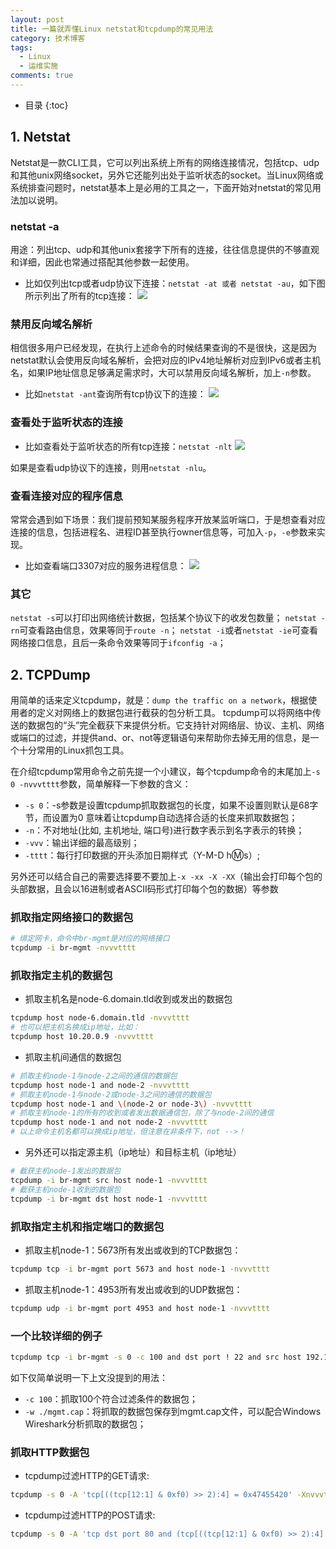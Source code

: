 ```yaml
---
layout: post
title: 一篇就弄懂Linux netstat和tcpdump的常见用法
category: 技术博客
tags:
  - Linux
  - 运维实施
comments: true
---
```


* 目录
{:toc}

## 1. Netstat
Netstat是一款CLI工具，它可以列出系统上所有的网络连接情况，包括tcp、udp和其他unix网络socket，另外它还能列出处于监听状态的socket。当Linux网络或系统排查问题时，netstat基本上是必用的工具之一，下面开始对netstat的常见用法加以说明。
### netstat -a
用途：列出tcp、udp和其他unix套接字下所有的连接，往往信息提供的不够直观和详细，因此也常通过搭配其他参数一起使用。

* 比如仅列出tcp或者udp协议下连接：`netstat -at 或者 netstat -au`，如下图所示列出了所有的tcp连接：
![](https://upload-images.jianshu.io/upload_images/12911861-38908cb53bcb07a8.png?imageMogr2/auto-orient/strip%7CimageView2/2/w/520)
### 禁用反向域名解析
相信很多用户已经发现，在执行上述命令的时候结果查询的不是很快，这是因为netstat默认会使用反向域名解析，会把对应的IPv4地址解析对应到IPv6或者主机名，如果IP地址信息足够满足需求时，大可以禁用反向域名解析，加上`-n`参数。

* 比如`netstat -ant`查询所有tcp协议下的连接：
![](https://upload-images.jianshu.io/upload_images/12911861-ec26fe3880d9c223.png?imageMogr2/auto-orient/strip%7CimageView2/2/w/520)
### 查看处于监听状态的连接
* 比如查看处于监听状态的所有tcp连接：`netstat -nlt`
![](https://upload-images.jianshu.io/upload_images/12911861-87598b9b6e622ce1.png?imageMogr2/auto-orient/strip%7CimageView2/2/w/520)

如果是查看udp协议下的连接，则用`netstat -nlu`。
### 查看连接对应的程序信息
常常会遇到如下场景：我们提前预知某服务程序开放某监听端口，于是想查看对应连接的信息，包括进程名、进程ID甚至执行owner信息等，可加入`-p`，`-e`参数来实现。
* 比如查看端口3307对应的服务进程信息：
![](https://upload-images.jianshu.io/upload_images/12911861-9971647ed154a532.png?imageMogr2/auto-orient/strip%7CimageView2/2/w/520)
### 其它
`netstat -s`可以打印出网络统计数据，包括某个协议下的收发包数量；
`netstat -rn`可查看路由信息，效果等同于`route -n`；
`netstat -i`或者`netstat -ie`可查看网络接口信息，且后一条命令效果等同于`ifconfig -a`；

## 2. TCPDump
用简单的话来定义tcpdump，就是：`dump the traffic on a network`，根据使用者的定义对网络上的数据包进行截获的包分析工具。 tcpdump可以将网络中传送的数据包的“头”完全截获下来提供分析。它支持针对网络层、协议、主机、网络或端口的过滤，并提供and、or、not等逻辑语句来帮助你去掉无用的信息，是一个十分常用的Linux抓包工具。

在介绍tcpdump常用命令之前先提一个小建议，每个tcpdump命令的末尾加上`-s 0 -nvvvtttt`参数，简单解释一下参数的含义：
* `-s 0`：-s参数是设置tcpdump抓取数据包的长度，如果不设置则默认是68字节，而设置为0 意味着让tcpdump自动选择合适的长度来抓取数据包；
* `-n`：不对地址(比如, 主机地址, 端口号)进行数字表示到名字表示的转换；
* `-vvv`：输出详细的最高级别；
* `-tttt`：每行打印数据的开头添加日期样式（Y-M-D h:m:s）;

另外还可以结合自己的需要选择要不要加上`-x -xx -X -XX`（输出会打印每个包的头部数据，且会以16进制或者ASCII码形式打印每个包的数据）等参数

### 抓取指定网络接口的数据包
```bash
# 绑定网卡，命令中br-mgmt是对应的网络接口
tcpdump -i br-mgmt -nvvvtttt
```
### 抓取指定主机的数据包
* 抓取主机名是node-6.domain.tld收到或发出的数据包
```bash
tcpdump host node-6.domain.tld -nvvvtttt
# 也可以把主机名换成ip地址，比如：
tcpdump host 10.20.0.9 -nvvvtttt
```
* 抓取主机间通信的数据包
```bash
# 抓取主机node-1与node-2之间的通信的数据包
tcpdump host node-1 and node-2 -nvvvtttt
# 抓取主机node-1与node-2或node-3之间的通信的数据包
tcpdump host node-1 and \(node-2 or node-3\) -nvvvtttt
# 抓取主机node-1的所有的收到或者发出数据通信包，除了与node-2间的通信
tcpdump host node-1 and not node-2 -nvvvtttt
# 以上命令主机名都可以换成ip地址，但注意在非条件下，not -->！
```
* 另外还可以指定源主机（ip地址）和目标主机（ip地址）
```bash
# 截获主机node-1发出的数据包
tcpdump -i br-mgmt src host node-1 -nvvvtttt
# 截获主机node-1收到的数据包
tcpdump -i br-mgmt dst host node-1 -nvvvtttt
```
### 抓取指定主机和指定端口的数据包
* 抓取主机node-1：5673所有发出或收到的TCP数据包：
```bash
tcpdump tcp -i br-mgmt port 5673 and host node-1 -nvvvtttt 
```
* 抓取主机node-1：4953所有发出或收到的UDP数据包：
```bash
tcpdump udp -i br-mgmt port 4953 and host node-1 -nvvvtttt
```
### 一个比较详细的例子
```bash
tcpdump tcp -i br-mgmt -s 0 -c 100 and dst port ! 22 and src host 192.168.0.6 -nvvvtttt -X -w ./mgnt.cap
```
如下仅简单说明一下上文没提到的用法：
* `-c 100`：抓取100个符合过滤条件的数据包；
* `-w ./mgmt.cap`：将抓取的数据包保存到mgmt.cap文件，可以配合Windows Wireshark分析抓取的数据包；
### 抓取HTTP数据包
* tcpdump过滤HTTP的GET请求:
```bash
tcpdump -s 0 -A 'tcp[((tcp[12:1] & 0xf0) >> 2):4] = 0x47455420' -Xnvvvtttt
```
* tcpdump过滤HTTP的POST请求:
```bash
tcpdump -s 0 -A 'tcp dst port 80 and (tcp[((tcp[12:1] & 0xf0) >> 2):4] = 0x504f5354)' -Xnvvvtttt
```
